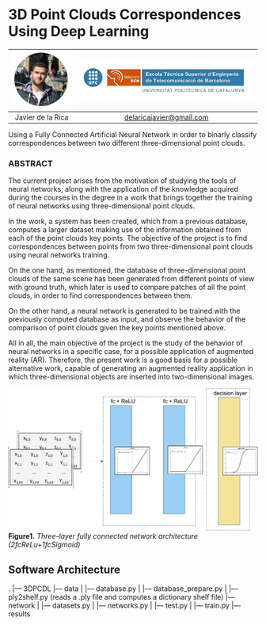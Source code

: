 # 3D Point Clouds Correspondences Using Deep Learning
| ![Javier de la Rica](/images/profile.jpeg) | ![Logo](/images/upc_etsetb.jpg) |
| :---: | :---: |
| Javier de la Rica | delaricajavier@gmail.com |

Using a Fully Connected Artificial Neural Network in order to binarly classify correspondences between two different three-dimensional point clouds.

### ABSTRACT
The current project arises from the motivation of studying the tools of neural networks, along with the application of the knowledge acquired during the courses in the degree in a work that brings together the training of neural networks using three-dimensional point clouds.

In the work, a system has been created, which from a previous database, computes a larger dataset making use of the information obtained from each of the point clouds key points. The objective of the project is to find correspondences between points from two three-dimensional point clouds using neural networks training.

On the one hand, as mentioned, the database of three-dimensional point clouds of the same scene has been generated from different points of view with ground truth, which later is used to compare patches of all the point clouds, in order to find correspondences between them.

On the other hand, a neural network is generated to be trained with the previously computed database as input, and observe the behavior of the comparison of point clouds given the key points mentioned above.

All in all, the main objective of the project is the study of the behavior of neural networks in a specific case, for a possible application of augmented reality (AR). Therefore, the present work is a good basis for a possible alternative work, capable of generating an augmented reality application in which three-dimensional objects are inserted into two-dimensional images.


![FCN Architecture](/images/fcn.png) 
**Figure1.** *Three-layer fully connected network architecture (2fcReLu+1fcSigmoid)*


## Software Architecture
.
|— 3DPCDL 
|— data
|    |— database.py
|    |— database_prepare.py
|    |— ply2shelf.py (reads a .ply file and computes a dictionary shelf file)
|— network
|    |— datasets.py
|    |— networks.py
|    |— test.py
|    |— train.py
|— results
